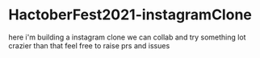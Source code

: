 # HactoberFest2021-instagramClone
here i'm building a instagram clone we can collab and try something lot crazier than that feel free to raise prs and issues
